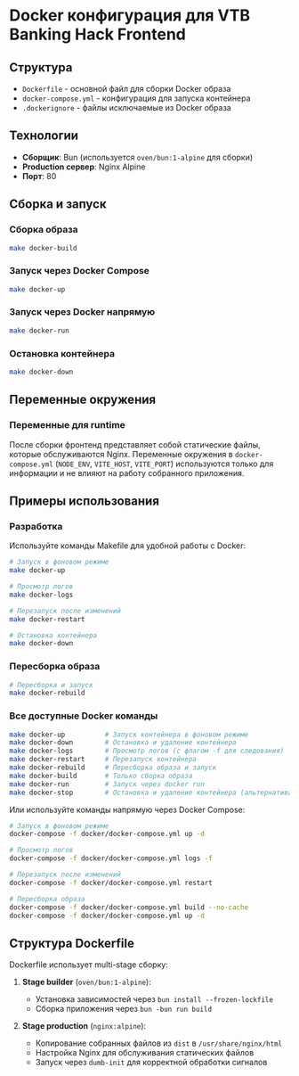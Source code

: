 # Docker конфигурация для VTB Banking Hack Frontend

## Структура
- `Dockerfile` - основной файл для сборки Docker образа
- `docker-compose.yml` - конфигурация для запуска контейнера
- `.dockerignore` - файлы исключаемые из Docker образа

## Технологии
- **Сборщик**: Bun (используется `oven/bun:1-alpine` для сборки)
- **Production сервер**: Nginx Alpine
- **Порт**: 80

## Сборка и запуск

### Сборка образа
```bash
make docker-build
```

### Запуск через Docker Compose
```bash
make docker-up
```

### Запуск через Docker напрямую
```bash
make docker-run
```

### Остановка контейнера
```bash
make docker-down
```

## Переменные окружения

### Переменные для runtime
После сборки фронтенд представляет собой статические файлы, которые обслуживаются Nginx. Переменные окружения в `docker-compose.yml` (`NODE_ENV`, `VITE_HOST`, `VITE_PORT`) используются только для информации и не влияют на работу собранного приложения.

## Примеры использования

### Разработка

Используйте команды Makefile для удобной работы с Docker:

```bash
# Запуск в фоновом режиме
make docker-up

# Просмотр логов
make docker-logs

# Перезапуск после изменений
make docker-restart

# Остановка контейнера
make docker-down
```

### Пересборка образа

```bash
# Пересборка и запуск
make docker-rebuild
```

### Все доступные Docker команды

```bash
make docker-up          # Запуск контейнера в фоновом режиме
make docker-down        # Остановка и удаление контейнера
make docker-logs        # Просмотр логов (с флагом -f для следования)
make docker-restart     # Перезапуск контейнера
make docker-rebuild     # Пересборка образа и запуск
make docker-build       # Только сборка образа
make docker-run         # Запуск через docker run
make docker-stop        # Остановка и удаление контейнера (альтернатива)
```

Или используйте команды напрямую через Docker Compose:

```bash
# Запуск в фоновом режиме
docker-compose -f docker/docker-compose.yml up -d

# Просмотр логов
docker-compose -f docker/docker-compose.yml logs -f

# Перезапуск после изменений
docker-compose -f docker/docker-compose.yml restart

# Пересборка образа
docker-compose -f docker/docker-compose.yml build --no-cache
docker-compose -f docker/docker-compose.yml up -d
```

## Структура Dockerfile

Dockerfile использует multi-stage сборку:

1. **Stage builder** (`oven/bun:1-alpine`): 
   - Установка зависимостей через `bun install --frozen-lockfile`
   - Сборка приложения через `bun -bun run build`

2. **Stage production** (`nginx:alpine`):
   - Копирование собранных файлов из `dist` в `/usr/share/nginx/html`
   - Настройка Nginx для обслуживания статических файлов
   - Запуск через `dumb-init` для корректной обработки сигналов
